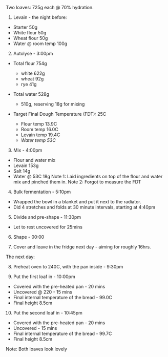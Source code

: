 Two loaves: 725g each @ 70% hydration.

1. Levain - the night before:
  - Starter           50g
  - White flour       50g
  - Wheat flour       50g
  - Water @ room temp 100g

2. Autolyse - 3:00pm
  * Total flour 754g
    - white 622g
    - wheat  92g
    - rye    41g

  * Total water 528g     
    - 510g, reserving 18g for mixing

  * Target Final Dough Temperature (FDT): 25C
    - Flour temp  13.9C
    - Room temp   16.0C
    - Levain temp 19.4C
    - *Water temp 53C*

3. Mix - 4:00pm
  - Flour and water mix
  - Levain      153g
  - Salt         14g
  - Water @ 53C  18g
Note 1: Laid ingredients on top of the flour and water mix and pinched them in.
Note 2: Forgot to measure the FDT

4. Bulk fermentation - 5:10pm 
  - Wrapped the bowl in a blanket and put it next to the radiator.
  - Did 4 stretches and folds at 30 minute intervals, starting at 4:40pm

5. Divide and pre-shape - 11:30pm
  - Let to rest uncovered for 25mins

6. Shape - 00:00

7. Cover and leave in the fridge next day - aiming for roughly 16hrs.

The next day:

8. Preheat oven to 240C, with the pan inside - 9:30pm

9. Put the first loaf in - 10:00pm
  - Covered with the pre-heated pan - 20 mins
  - Uncovered @ 220 - 15 mins
  - Final internal temperature of the bread - 99.0C
  - Final height 8.5cm

10. Put the second loaf in - 10:45pm
  - Covered with the pre-heated pan - 20 mins
  - Uncovered - 15 mins
  - Final internal temperature of the bread - 99.7C
  - Final height 8.5cm

Note: Both loaves look lovely
